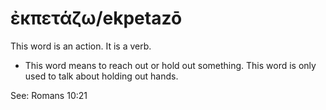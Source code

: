 # ἐκπετάζω/ekpetazō
This word is an action. It is a verb.
* This word means to reach out or hold out something. This word is only used to talk about holding out hands. 

See: Romans 10:21
